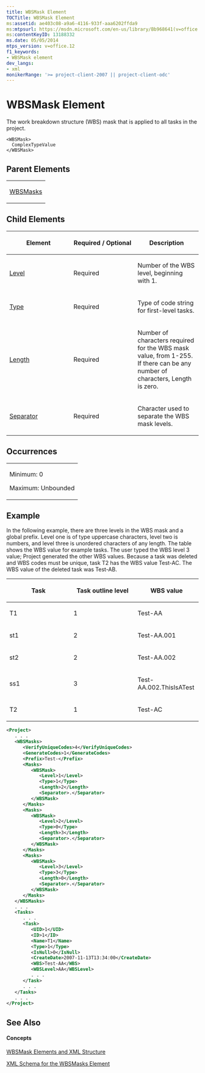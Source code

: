 ```yaml
---
title: WBSMask Element
TOCTitle: WBSMask Element
ms:assetid: ae403c08-a9a6-4116-933f-aaa6202ffda9
ms:mtpsurl: https://msdn.microsoft.com/en-us/library/Bb968641(v=office.12)
ms:contentKeyID: 13188332
ms.date: 05/05/2014
mtps_version: v=office.12
f1_keywords:
- WBSMask element
dev_langs:
- xml
monikerRange: '>= project-client-2007 || project-client-odc'
---
```


# WBSMask Element




The work breakdown structure (WBS) mask that is applied to all tasks in the project.

    <WBSMask>
      ComplexTypeValue
    </WBSMask>

## Parent Elements

<table>
<colgroup>
<col style="width: 100%" />
</colgroup>
<tbody>
<tr class="odd">
<td><p><a href="bb968580(v=office.12).md">WBSMasks</a></p></td>
</tr>
</tbody>
</table>

## Child Elements

<table>
<colgroup>
<col style="width: 33%" />
<col style="width: 33%" />
<col style="width: 33%" />
</colgroup>
<thead>
<tr class="header">
<th><p>Element</p></th>
<th><p>Required / Optional</p></th>
<th><p>Description</p></th>
</tr>
</thead>
<tbody>
<tr class="odd">
<td><p><a href="bb968635(v=office.12).md">Level</a></p></td>
<td><p>Required</p></td>
<td><p>Number of the WBS level, beginning with 1.</p></td>
</tr>
<tr class="even">
<td><p><a href="bb968434(v=office.12).md">Type</a></p></td>
<td><p>Required</p></td>
<td><p>Type of code string for first-level tasks.</p></td>
</tr>
<tr class="odd">
<td><p><a href="bb968526(v=office.12).md">Length</a></p></td>
<td><p>Required</p></td>
<td><p>Number of characters required for the WBS mask value, from 1-255. If there can be any number of characters, Length is zero.</p></td>
</tr>
<tr class="even">
<td><p><a href="bb968421(v=office.12).md">Separator</a></p></td>
<td><p>Required</p></td>
<td><p>Character used to separate the WBS mask levels.</p></td>
</tr>
</tbody>
</table>

## Occurrences

<table>
<colgroup>
<col style="width: 100%" />
</colgroup>
<tbody>
<tr class="odd">
<td><p>Minimum: 0</p>
<p>Maximum: Unbounded</p></td>
</tr>
</tbody>
</table>

## Example

In the following example, there are three levels in the WBS mask and a global prefix. Level one is of type uppercase characters, level two is numbers, and level three is unordered characters of any length. The table shows the WBS value for example tasks. The user typed the WBS level 3 value; Project generated the other WBS values. Because a task was deleted and WBS codes must be unique, task T2 has the WBS value Test-AC. The WBS value of the deleted task was Test-AB.

<table>
<colgroup>
<col style="width: 33%" />
<col style="width: 33%" />
<col style="width: 33%" />
</colgroup>
<thead>
<tr class="header">
<th><p>Task</p></th>
<th><p>Task outline level</p></th>
<th><p>WBS value</p></th>
</tr>
</thead>
<tbody>
<tr class="odd">
<td><p>T1</p></td>
<td><p>1</p></td>
<td><p>Test-AA</p></td>
</tr>
<tr class="even">
<td><p>st1</p></td>
<td><p>2</p></td>
<td><p>Test-AA.001</p></td>
</tr>
<tr class="odd">
<td><p>st2</p></td>
<td><p>2</p></td>
<td><p>Test-AA.002</p></td>
</tr>
<tr class="even">
<td><p>ss1</p></td>
<td><p>3</p></td>
<td><p>Test-AA.002.ThisIsATest</p></td>
</tr>
<tr class="odd">
<td><p>T2</p></td>
<td><p>1</p></td>
<td><p>Test-AC</p></td>
</tr>
</tbody>
</table>

``` xml
<Project>
   . . .
   <WBSMasks>
      <VerifyUniqueCodes>4</VerifyUniqueCodes>
      <GenerateCodes>1</GenerateCodes>
      <Prefix>Test-</Prefix>
      <Masks>
         <WBSMask>
            <Level>1</Level>
            <Type>1</Type>
            <Length>2</Length>
            <Separator>.</Separator>
         </WBSMask>
      </Masks>
      <Masks>
         <WBSMask>
            <Level>2</Level>
            <Type>0</Type>
            <Length>3</Length>
            <Separator>.</Separator>
         </WBSMask>
      </Masks>
      <Masks>
         <WBSMask>
            <Level>3</Level>
            <Type>3</Type>
            <Length>0</Length>
            <Separator>.</Separator>
         </WBSMask>
      </Masks>
   </WBSMasks>
   . . .
   <Tasks>
      . . .
      <Task>
         <UID>1</UID>
         <ID>1</ID>
         <Name>T1</Name>
         <Type>1</Type>
         <IsNull>0</IsNull>
         <CreateDate>2007-11-13T13:34:00</CreateDate>
         <WBS>Test-AA</WBS>
         <WBSLevel>AA</WBSLevel>
         . . .
      </Task>
      . . .
   </Tasks>
   . . .
</Project>
```

## See Also

#### Concepts

[WBSMask Elements and XML Structure](wbsmask-elements-and-xml-structure.md)

[XML Schema for the WBSMasks Element](xml-schema-for-the-wbsmasks-element.md)

